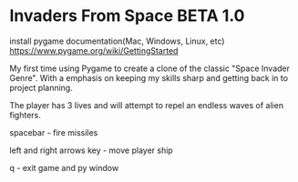 # Invaders From Space BETA 1.0
install pygame documentation(Mac, Windows, Linux, etc)
https://www.pygame.org/wiki/GettingStarted

My first time using Pygame to create a clone of the classic "Space Invader Genre". With a emphasis on keeping my skills sharp and getting back in to project planning.

The player has 3 lives and will attempt to repel an endless waves of alien fighters.

spacebar - fire missiles

left and right arrows key - move player ship

q - exit game and py window